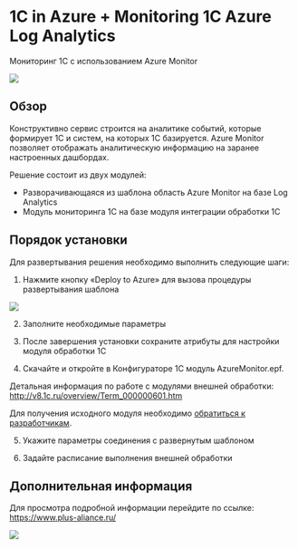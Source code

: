 # 1C in Azure + Monitoring 1C Azure Log Analytics
Мониторинг 1С с использованием Azure Monitor

<a href="https://portal.azure.com/#create/Microsoft.Template/uri/https%3A%2F%2Fraw.githubusercontent.com%2Fplus-aliance%2FMonitoring1CAzure%2Fmaster%2Fazuredeploy.json%3Ftoken%3DAL4YA5T546RPE2FQSVGMU525LI7P4" target="_blank">
    <img src="http://azuredeploy.net/deploybutton.png"/>
</a>

## Обзор

Конструктивно сервис строится на аналитике событий, которые формирует 1С и систем, на которых 1С базируется. Azure Monitor позволяет отображать аналитическую информацию на заранее настроенных дашбордах. 

Решение состоит из двух модулей:
* Разворачивающаяся из шаблона область Azure Monitor на базе Log Analytics
* Модуль мониторинга 1С на базе модуля интеграции обработки 1С

## Порядок установки

Для развертывания решения необходимо выполнить следующие шаги:

1. Нажмите кнопку «Deploy to Azure» для вызова процедуры развертывания шаблона

<a href="https://portal.azure.com/#create/Microsoft.Template/uri/https%3A%2F%2Fraw.githubusercontent.com%2Fplus-aliance%2FMonitoring1CAzure%2Fmaster%2Fazuredeploy.json%3Ftoken%3DAL4YA5T546RPE2FQSVGMU525LI7P4" target="_blank">
    <img src="http://azuredeploy.net/deploybutton.png"/>
</a>

2. Заполните необходимые параметры



3. После завершения установки сохраните атрибуты для настройки модуля обработки 1С



4. Скачайте и откройте в Конфигураторе 1С модуль AzureMonitor.epf.



Детальная информация по работе с модулями внешней обработки: http://v8.1c.ru/overview/Term_000000601.htm 

Для получения исходного модуля необходимо <a href="https://abilitygroup.ru/contacts/" target="_blank">обратиться к разработчикам</a>.


5. Укажите параметры соединения с развернутым шаблоном



6. Задайте расписание выполнения внешней обработки



## Дополнительная информация

Для просмотра подробной информации перейдите по ссылке:  
https://www.plus-aliance.ru/

<a href="https://www.plus-aliance.ru" target="_blank">
    <img src="https://www.plus-aliance.ru/include/logo-company.png"/>
</a>

